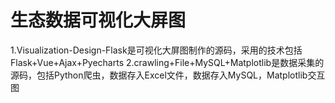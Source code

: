 # 生态数据可视化大屏图
1.Visualization-Design-Flask是可视化大屏图制作的源码，采用的技术包括Flask+Vue+Ajax+Pyecharts
2.crawling+File+MySQL+Matplotlib是数据采集的源码，包括Python爬虫，数据存入Excel文件，数据存入MySQL，Matplotlib交互图
